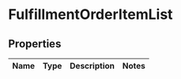 
# FulfillmentOrderItemList

## Properties
Name | Type | Description | Notes
------------ | ------------- | ------------- | -------------



